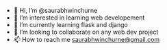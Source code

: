 - 👋 Hi, I’m @saurabhwinchurne
- 👀 I’m interested in learning web developement
- 🌱 I’m currently learning flask and django
- 💞️ I’m looking to collaborate on any web dev project
- 📫 How to reach me saurabhwinchurne@gmail.com

<!---
saurabhwinchurne/saurabhwinchurne is a ✨ special ✨ repository because its `README.md` (this file) appears on your GitHub profile.
You can click the Preview link to take a look at your changes.
--->
